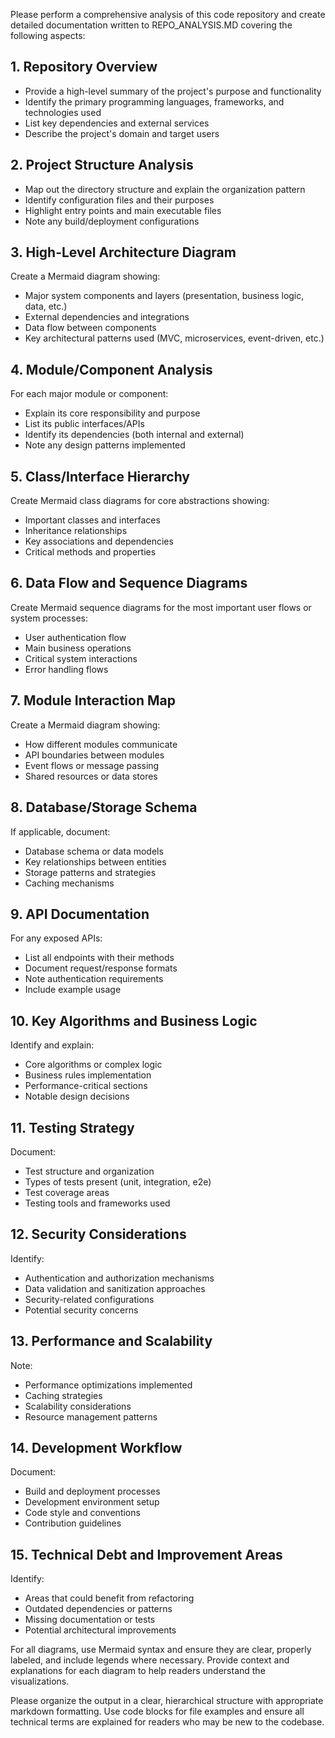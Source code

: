 Please perform a comprehensive analysis of this code repository and create detailed documentation written to REPO_ANALYSIS.MD covering the following aspects:

## 1. Repository Overview
- Provide a high-level summary of the project's purpose and functionality
- Identify the primary programming languages, frameworks, and technologies used
- List key dependencies and external services
- Describe the project's domain and target users

## 2. Project Structure Analysis
- Map out the directory structure and explain the organization pattern
- Identify configuration files and their purposes
- Highlight entry points and main executable files
- Note any build/deployment configurations

## 3. High-Level Architecture Diagram
Create a Mermaid diagram showing:
- Major system components and layers (presentation, business logic, data, etc.)
- External dependencies and integrations
- Data flow between components
- Key architectural patterns used (MVC, microservices, event-driven, etc.)

## 4. Module/Component Analysis
For each major module or component:
- Explain its core responsibility and purpose
- List its public interfaces/APIs
- Identify its dependencies (both internal and external)
- Note any design patterns implemented

## 5. Class/Interface Hierarchy
Create Mermaid class diagrams for core abstractions showing:
- Important classes and interfaces
- Inheritance relationships
- Key associations and dependencies
- Critical methods and properties

## 6. Data Flow and Sequence Diagrams
Create Mermaid sequence diagrams for the most important user flows or system processes:
- User authentication flow
- Main business operations
- Critical system interactions
- Error handling flows

## 7. Module Interaction Map
Create a Mermaid diagram showing:
- How different modules communicate
- API boundaries between modules
- Event flows or message passing
- Shared resources or data stores

## 8. Database/Storage Schema
If applicable, document:
- Database schema or data models
- Key relationships between entities
- Storage patterns and strategies
- Caching mechanisms

## 9. API Documentation
For any exposed APIs:
- List all endpoints with their methods
- Document request/response formats
- Note authentication requirements
- Include example usage

## 10. Key Algorithms and Business Logic
Identify and explain:
- Core algorithms or complex logic
- Business rules implementation
- Performance-critical sections
- Notable design decisions

## 11. Testing Strategy
Document:
- Test structure and organization
- Types of tests present (unit, integration, e2e)
- Test coverage areas
- Testing tools and frameworks used

## 12. Security Considerations
Identify:
- Authentication and authorization mechanisms
- Data validation and sanitization approaches
- Security-related configurations
- Potential security concerns

## 13. Performance and Scalability
Note:
- Performance optimizations implemented
- Caching strategies
- Scalability considerations
- Resource management patterns

## 14. Development Workflow
Document:
- Build and deployment processes
- Development environment setup
- Code style and conventions
- Contribution guidelines

## 15. Technical Debt and Improvement Areas
Identify:
- Areas that could benefit from refactoring
- Outdated dependencies or patterns
- Missing documentation or tests
- Potential architectural improvements

For all diagrams, use Mermaid syntax and ensure they are clear, properly labeled, and include legends where necessary. Provide context and explanations for each diagram to help readers understand the visualizations.

Please organize the output in a clear, hierarchical structure with appropriate markdown formatting. Use code blocks for file examples and ensure all technical terms are explained for readers who may be new to the codebase.
